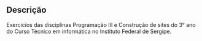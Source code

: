 ## Descrição
Exercicíos das disciplinas Programação III e Construção de sites do 3° ano do Curso Técnico em informática no Instituto Federal de Sergipe.
